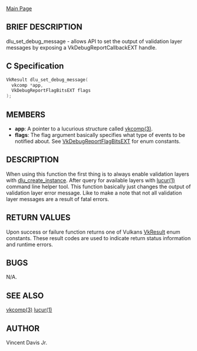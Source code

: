 <a href="https://easyip2023.github.io/lucurious-docs/" class="button">Main Page</a>

## BRIEF DESCRIPTION

dlu_set_debug_message - allows API to set the output of validation layer messages by exposing a VkDebugReportCallbackEXT handle. 

## C Specification

```c
VkResult dlu_set_debug_message(
  vkcomp *app,
  VkDebugReportFlagBitsEXT flags
);
```

## MEMBERS

* **app**: A pointer to a lucurious structure called [vkcomp(3)](https://easyip2023.github.io/lucurious-docs/structs/vkcomp/vkcomp).
* **flags**: The flag argument basically specifies what type of events to be notified about. See [VkDebugReportFlagBitsEXT](https://khronos.org/registry/vulkan/specs/1.2-extensions/man/html/VkDebugReportFlagBitsEXT.html)
for enum constants.

## DESCRIPTION

When using this function the first thing is to always enable validation layers with [dlu_create_instance](https://easyip2023.github.io/lucurious-docs/structs/vkcomp/dlu_create_instance).
After query for available layers with [lucur(1)](https://easyip2023.github.io/lucurious-docs/cmd/lucur) command line helper tool. This function basically just changes the output of
validation layer error message. Like to make a note that not all validation layer messages are a result of fatal errors.

## RETURN VALUES

Upon success or failure function returns one of Vulkans [VkResult](https://www.khronos.org/registry/vulkan/specs/1.1-extensions/man/html/VkResult.html)
enum constants. These result codes are used to indicate return status information and runtime errors.

## BUGS

N/A.

## SEE ALSO

[vkcomp(3)](https://easyip2023.github.io/lucurious-docs/structs/vkcomp/vkcomp)
[lucur(1)](https://easyip2023.github.io/lucurious-docs/cmd/lucur)

## AUTHOR

Vincent Davis Jr.